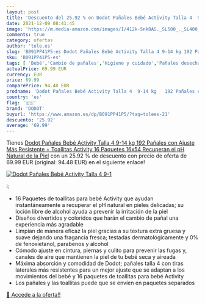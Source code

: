 ```yaml
---
layout: post
title: 'Descuento del 25.92 % en Dodot Pañales Bebé Activity Talla 4  9-1'
date: 2021-12-09 08:41:45
image: 'https://m.media-amazon.com/images/I/412k-5nkBAS._SL500_._SL400_.jpg'
comments: true
category: ofertas
author: 'tole.es'
slug: 'B091PP41P5-es Dodot Pañales Bebé Activity Talla 4 9-14 kg 192 Pañales...'
sku: 'B091PP41P5-es'
tags: [ 'Bebé','Cambio de pañales','Higiene y cuidado','Pañales desechables','Pañales desechables para bebés','Pañales para bebé','Toallitas húmedas para bebé','Toallitas y accesorios para bebé','bebé','dodot','pañales', ]
actualPrice: 69.99 EUR
currency: EUR
price: 69.99
comparePrice: 94.48 EUR
prodname: 'Dodot Pañales Bebé Activity Talla 4  9-14 kg   192 Pañales con Ajuste Más Resistente + Toallitas Activity  16 Paquetes  16x54   Recuperan el pH Natural de la Piel'
country: 'es'
flag: '🇪🇸'
brand: 'DODOT'
buyurl: 'https://www.amazon.es/dp/B091PP41P5/?tag=tolees-21'
descuento: '25.92'
average: '69.99'
---
```


Tienes [Dodot Pañales Bebé Activity Talla 4  9-14 kg   192 Pañales con Ajuste Más Resistente + Toallitas Activity  16 Paquetes  16x54   Recuperan el pH Natural de la Piel](https://www.amazon.es/dp/B091PP41P5/?tag=tolees-21) con un 25.92 % de descuento con precio de oferta de 69.99 EUR (original: 94.48 EUR) en el siguiente enlace!

[![Dodot Pañales Bebé Activity Talla 4  9-1](https://m.media-amazon.com/images/I/412k-5nkBAS._SL500_._SL400_.jpg)](https://www.amazon.es/dp/B091PP41P5/?tag=tolees-21)

ℹ️:

- 16 Paquetes de toallitas para bebé Activity que ayudan instantáneamente a recuperar el pH natural en pieles delicadas; su loción libre de alcohol ayuda a prevenir la irritación de la piel
- Diseños divertidos y coloridos que harán el cambio de pañal una experiencia más agradable
- Limpian de manera eficaz la piel gracias a su textura extra gruesa y suave dejando una fragancia fresca; testadas dermatológicamente y 0% de fenoxietanol, parabenos y alcohol
- Cómodo ajuste en cintura, piernas y culito para prevenir las fugas y, canales de aire que mantienen la piel de tu bebé seca y aireada
- Máxima absorción y comodidad de Dodot; pañales talla 4 con tiras laterales más resistentes para un mejor ajuste que se adaptan a los movimientos del bebé y 16 paquetes de toallitas para bebé Activity
- Los pañales y las toallitas puede que se envíen en paquetes separados

[🛒 Accede a la oferta!!](https://www.amazon.es/dp/B091PP41P5/?tag=tolees-21)
